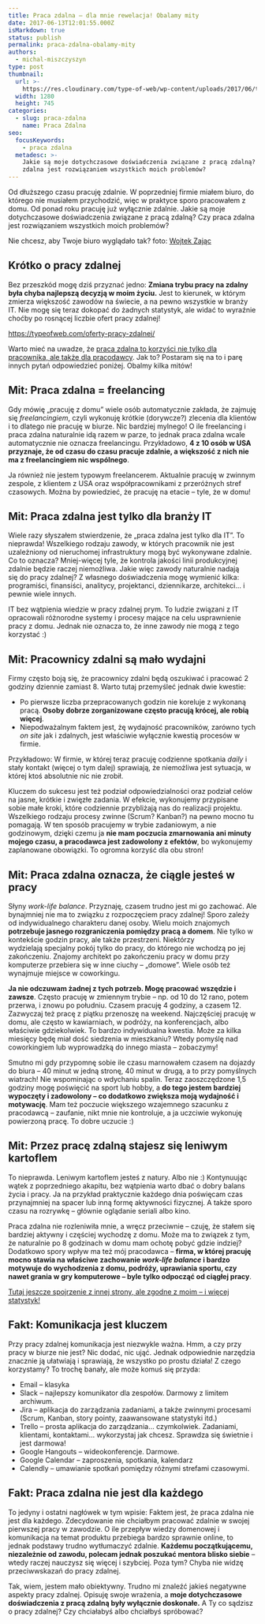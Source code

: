 ```yaml
---
title: Praca zdalna – dla mnie rewelacja! Obalamy mity
date: 2017-06-13T12:01:55.000Z
isMarkdown: true
status: publish
permalink: praca-zdalna-obalamy-mity
authors:
  - michal-miszczyszyn
type: post
thumbnail:
  url: >-
    https://res.cloudinary.com/type-of-web/wp-content/uploads/2017/06/tumblr_oke7b6hmHq1qz4jlco1_1280-2.jpg
  width: 1280
  height: 745
categories:
  - slug: praca-zdalna
    name: Praca Zdalna
seo:
  focusKeywords:
    - praca zdalna
  metadesc: >-
    Jakie są moje dotychczasowe doświadczenia związane z pracą zdalną? Czy praca
    zdalna jest rozwiązaniem wszystkich moich problemów?
---
```


Od dłuższego czasu pracuję zdalnie. W poprzedniej firmie miałem biuro, do którego nie musiałem przychodzić, więc w praktyce sporo pracowałem z domu. Od ponad roku pracuję już wyłącznie zdalnie. Jakie są moje dotychczasowe doświadczenia związane z pracą zdalną? Czy praca zdalna jest rozwiązaniem wszystkich moich problemów?

Nie chcesz, aby Twoje biuro wyglądało tak? foto: [Wojtek Zając](http://blog.wojtekzajac.com/post/156400904442)

## Krótko o pracy zdalnej

Bez przeszkód mogę dziś przyznać jedno: **Zmiana trybu pracy na zdalny była chyba najlepszą decyzją w moim życiu.** Jest to kierunek, w którym zmierza większość zawodów na świecie, a na pewno wszystkie w branży IT. Nie mogę się teraz dokopać do żadnych statystyk, ale widać to wyraźnie choćby po rosnącej liczbie ofert pracy zdalnej!

https://typeofweb.com/oferty-pracy-zdalnej/

Warto mieć na uwadze, że [praca zdalna to korzyści nie tylko dla pracownika, ale także dla pracodawcy](https://www.fastcompany.com/3033118/why-working-remotely-is-better-for-business). Jak to? Postaram się na to i parę innych pytań odpowiedzieć poniżej. Obalmy kilka mitów!

## Mit: Praca zdalna = freelancing

Gdy mówię „pracuję z domu” wiele osób automatycznie zakłada, że zajmuję się _freelancingiem_, czyli wykonuję krótkie (dorywcze?) zlecenia dla klientów i to dlatego nie pracuję w biurze. Nic bardziej mylnego! O ile freelancing i praca zdalna naturalnie idą razem w parze, to jednak praca zdalna wcale automatycznie nie oznacza freelancingu. Przykładowo, **4 z 10 osób w USA przyznaje, że od czasu do czasu pracuje zdalnie, a większość z nich nie ma z freelancingiem nic wspólnego**.

Ja również nie jestem typowym freelancerem. Aktualnie pracuję w zwinnym zespole, z klientem z USA oraz współpracownikami z przeróżnych stref czasowych. Można by powiedzieć, że pracuję na etacie – tyle, że w domu!

## Mit: Praca zdalna jest tylko dla branży IT

Wiele razy słyszałem stwierdzenie, że „praca zdalna jest tylko dla IT”. To nieprawda! Wszelkiego rodzaju zawody, w których pracownik nie jest uzależniony od nieruchomej infrastruktury mogą być wykonywane zdalnie. Co to oznacza? Mniej-więcej tyle, że kontrola jakości linii produkcyjnej zdalnie będzie raczej niemożliwa. Jakie więc zawody naturalnie nadają się do pracy zdalnej? Z własnego doświadczenia mogę wymienić kilka: programiści, finansiści, analitycy, projektanci, dziennikarze, architekci… i pewnie wiele innych.

IT bez wątpienia wiedzie w pracy zdalnej prym. To ludzie związani z IT opracowali różnorodne systemy i procesy mające na celu usprawnienie pracy z domu. Jednak nie oznacza to, że inne zawody nie mogą z tego korzystać :)

## Mit: Pracownicy zdalni są mało wydajni

Firmy często boją się, że pracownicy zdalni będą oszukiwać i pracować 2 godziny dziennie zamiast 8. Warto tutaj przemyśleć jednak dwie kwestie:

- Po pierwsze liczba przepracowanych godzin nie koreluje z wykonaną pracą. **Osoby dobrze zorganizowane często pracują krócej, ale robią więcej**.
- Niepodważalnym faktem jest, żę wydajność pracowników, zarówno tych _on site_ jak i zdalnych, jest właściwie wyłącznie kwestią procesów w firmie.

Przykładowo: W firmie, w której teraz pracuję codzienne spotkania _daily_ i stały kontakt (więcej o tym dalej) sprawiają, że niemożliwa jest sytuacja, w której ktoś absolutnie nic nie zrobił.

Kluczem do sukcesu jest też podział odpowiedzialności oraz podział celów na jasne, krótkie i zwięzłe zadania. W efekcie, wykonujemy przypisane sobie małe kroki, które codziennie przybliżają nas do realizacji projektu. Wszelkiego rodzaju procesy zwinne (Scrum? Kanban?) na pewno mocno tu pomagają. W ten sposób pracujemy w trybie zadaniowym, a nie godzinowym, dzięki czemu ja **nie mam poczucia zmarnowania ani minuty mojego czasu, a pracodawca jest zadowolony z efektów**, bo wykonujemy zaplanowane obowiązki. To ogromna korzyść dla obu stron!

## Mit: Praca zdalna oznacza, że ciągle jesteś w pracy

Słyny _work-life balance_. Przyznaję, czasem trudno jest mi go zachować. Ale bynajmniej nie ma to związku z rozpoczęciem pracy zdalnej! Sporo zależy od indywidualnego charakteru danej osoby. Wielu moich znajomych **potrzebuje jasnego rozgraniczenia pomiędzy pracą a domem**. Nie tylko w kontekście godzin pracy, ale także przestrzeni. Niektórzy wydzielają specjalny pokój tylko do pracy, do którego nie wchodzą po jej zakończeniu. Znajomy architekt po zakończeniu pracy w domu przy komputerze przebiera się w inne ciuchy – „domowe”. Wiele osób też wynajmuje miejsce w coworkingu.

**Ja nie odczuwam żadnej z tych potrzeb. Mogę pracować wszędzie i zawsze**. Często pracuję w zmiennym trybie – np. od 10 do 12 rano, potem przerwa, i znowu po południu. Czasem pracuję 4 godziny, a czasem 12. Zazwyczaj też pracę z piątku przenoszę na weekend. Najczęściej pracuję w domu, ale często w kawiarniach, w podróży, na konferencjach, albo właściwie gdziekolwiek. To bardzo indywidualna kwestia.
Może za kilka miesięcy będę miał dość siedzenia w mieszkaniu? Wtedy pomyślę nad coworkingiem lub wyprowadzką do innego miasta – zobaczymy!

Smutno mi gdy przypomnę sobie ile czasu marnowałem czasem na dojazdy do biura – 40 minut w jedną stronę, 40 minut w drugą, a to przy pomyślnych wiatrach! Nie wspominając o wdychaniu spalin. Teraz zaoszczędzone 1,5 godziny mogę poświęcić na sport lub hobby, a **do tego jestem bardziej wypoczęty i zadowolony – co dodatkowo zwiększa moją wydajność i motywację**. Mam też poczucie większego wzajemnego szacunku z pracodawcą – zaufanie, nikt mnie nie kontroluje, a ja uczciwie wykonuję powierzoną pracę. To dobre uczucie :)

## Mit: Przez pracę zdalną stajesz się leniwym kartoflem

To nieprawda. Leniwym kartoflem jesteś z natury. Albo nie :) Kontynuując wątek z poprzedniego akapitu, bez wątpienia warto dbać o dobry balans życia i pracy. Ja na przykład praktycznie każdego dnia poświęcam czas przynajmniej na spacer lub inną formę aktywności fizycznej. A także sporo czasu na rozrywkę – głównie oglądanie seriali albo kino.

Praca zdalna nie rozleniwiła mnie, a wręcz przeciwnie – czuję, że stałem się bardziej aktywny i częściej wychodzę z domu. Może ma to związek z tym, że naturalnie po 8 godzinach w domu mam ochotę pobyć gdzie indziej? Dodatkowo spory wpływ ma też mój pracodawca – **firma, w której pracuję mocno stawia na właściwe zachowanie _work-life balance_ i bardzo motywuje do wychodzenia z domu, podróży, uprawiania sportu, czy nawet grania w gry komputerowe – byle tylko odpocząć od ciągłej pracy**.

[Tutaj jeszcze spojrzenie z innej strony, ale zgodne z moim – i więcej statystyk!](https://gojtowska.com/2017/01/04/praca-zdalna/)

## Fakt: Komunikacja jest kluczem

Przy pracy zdalnej komunikacja jest niezwykle ważna. Hmm, a czy przy pracy w biurze nie jest? Nic dodać, nic ująć. Jednak odpowiednie narzędzia znacznie ją ułatwiają i sprawiają, że wszystko po prostu działa! Z czego korzystamy? To trochę banały, ale może komuś się przyda:

- Email – klasyka
- Slack – najlepszy komunikator dla zespołów. Darmowy z limitem archiwum.
- Jira – aplikacja do zarządzania zadaniami, a także zwinnymi procesami (Scrum, Kanban, story pointy, zaawansowane statystyki itd.)
- Trello – prosta aplikacja do zarządzania… czymkolwiek. Zadaniami, klientami, kontaktami… wykorzystaj jak chcesz. Sprawdza się świetnie i jest darmowa!
- Google Hangouts – wideokonferencje. Darmowe.
- Google Calendar – zaproszenia, spotkania, kalendarz
- Calendly – umawianie spotkań pomiędzy różnymi strefami czasowymi.

## Fakt: Praca zdalna nie jest dla każdego

To jedyny i ostatni nagłówek w tym wpisie: Faktem jest, że praca zdalna nie jest dla każdego. Zdecydowanie nie chciałbym pracować zdalnie w swojej pierwszej pracy w zawodzie. O ile przepływ wiedzy domenowej i komunikacja na temat produktu przebiega bardzo sprawnie online, to jednak podstawy trudno wytłumaczyć zdalnie. **Każdemu początkującemu, niezależnie od zawodu, polecam jednak poszukać mentora blisko siebie** – wtedy raczej nauczysz się więcej i szybciej. Poza tym? Chyba nie widzę przeciwwskazań do pracy zdalnej.

Tak, wiem, jestem mało obiektywny. Trudno mi znaleźć jakieś negatywne aspekty pracy zdalnej. Opisuję swoje wrażenia, a **moje dotychczasowe doświadczenia z pracą zdalną były wyłącznie doskonałe.** A Ty co sądzisz o pracy zdalnej? Czy chciałabyś albo chciałbyś spróbować?
